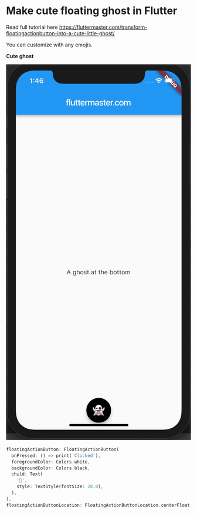 # Make cute floating ghost in Flutter

Read full tutorial here https://fluttermaster.com/transform-floatingactionbutton-into-a-cute-little-ghost/

You can customize with any emojis.

**Cute ghost**

![Cute ghost](cute-ghost.jpg)

```dart
floatingActionButton: FloatingActionButton(
  onPressed: () => print('Clicked'),
  foregroundColor: Colors.white,
  backgroundColor: Colors.black,
  child: Text(
    '👻',
    style: TextStyle(fontSize: 28.0),
  ),
),
floatingActionButtonLocation: FloatingActionButtonLocation.centerFloat,
```
